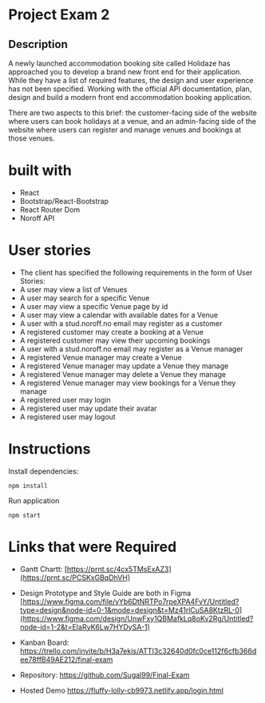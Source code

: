 # Project Exam 2

## Description
A newly launched accommodation booking site called Holidaze has approached you to develop a brand new front end for their application. While they have a list of required features, the design and user experience has not been specified. Working with the official API documentation, plan, design and build a modern front end accommodation booking application.

There are two aspects to this brief: the customer-facing side of the website where users can book holidays at a venue, and an admin-facing side of the website where users can register and manage venues and bookings at those venues.

# built with
* React
* Bootstrap/React-Bootstrap
* React Router Dom
* Noroff API

# User stories
 * The client has specified the following requirements in the form of User Stories:
 * A user may view a list of Venues
 * A user may search for a specific Venue
 * A user may view a specific Venue page by id
 * A user may view a calendar with available dates for a Venue
 * A user with a stud.noroff.no email may register as a customer
 * A registered customer may create a booking at a Venue
 * A registered customer may view their upcoming bookings
 * A user with a stud.noroff.no email may register as a Venue manager
 * A registered Venue manager may create a Venue
 * A registered Venue manager may update a Venue they manage
 * A registered Venue manager may delete a Venue they manage
 * A registered Venue manager may view bookings for a Venue they manage
 * A registered user may login
 * A registered user may update their avatar
 * A registered user may logout



# Instructions
Install dependencies:
```
npm install
```
Run application
```:
npm start
```


# Links that were Required
* Gantt Chartt:
[https://prnt.sc/4cx5TMsExAZ3](https://prnt.sc/PCSKxGBqDhVH)

* Design Prototype and Style Guide are both in Figma 
[https://www.figma.com/file/yYb6DtNRTPo7rpeXPA4FvY/Untitled?type=design&node-id=0-1&mode=design&t=Mz41rlCuSA8KtzRL-0](https://www.figma.com/design/UnwFxy1QBMafkLq8oKv2Rg/Untitled?node-id=1-2&t=EIaRyK6Lw7HYDySA-1)
* Kanban Board:
https://trello.com/invite/b/H3a7ekis/ATTI3c32640d0fc0ce112f6cfb366dee78ffB49AE212/final-exam

* Repository:
https://github.com/Sugal99/Final-Exam

* Hosted Demo
https://fluffy-lolly-cb9973.netlify.app/login.html

